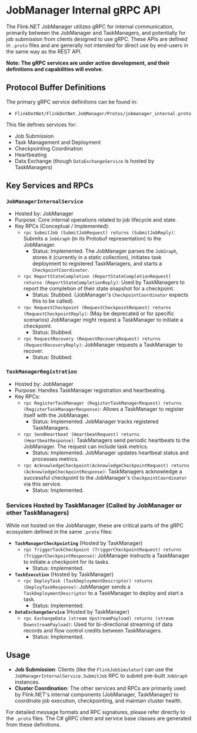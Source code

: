 # JobManager Internal gRPC API

The Flink.NET JobManager utilizes gRPC for internal communication, primarily between the JobManager and TaskManagers, and potentially for job submission from clients designed to use gRPC. These APIs are defined in `.proto` files and are generally not intended for direct use by end-users in the same way as the REST API.

**Note: The gRPC services are under active development, and their definitions and capabilities will evolve.**

## Protocol Buffer Definitions

The primary gRPC service definitions can be found in:
*   `FlinkDotNet/FlinkDotNet.JobManager/Protos/jobmanager_internal.proto`

This file defines services for:
*   Job Submission
*   Task Management and Deployment
*   Checkpointing Coordination
*   Heartbeating
*   Data Exchange (though `DataExchangeService` is hosted by TaskManagers)

## Key Services and RPCs

### `JobManagerInternalService`
*   Hosted by: JobManager
*   Purpose: Core internal operations related to job lifecycle and state.
*   Key RPCs (Conceptual / Implemented):
    *   `rpc SubmitJob (SubmitJobRequest) returns (SubmitJobReply)`: Submits a `JobGraph` (in its Protobuf representation) to the JobManager.
        *   Status: Implemented. The JobManager parses the `JobGraph`, stores it (currently in a static collection), initiates task deployment to registered TaskManagers, and starts a `CheckpointCoordinator`.
    *   `rpc ReportStateCompletion (ReportStateCompletionRequest) returns (ReportStateCompletionReply)`: Used by TaskManagers to report the completion of their state snapshot for a checkpoint.
        *   Status: Stubbed. (JobManager's `CheckpointCoordinator` expects this to be called).
    *   `rpc RequestCheckpoint (RequestCheckpointRequest) returns (RequestCheckpointReply)`: (May be deprecated or for specific scenarios) JobManager might request a TaskManager to initiate a checkpoint.
        *   Status: Stubbed.
    *   `rpc RequestRecovery (RequestRecoveryRequest) returns (RequestRecoveryReply)`: JobManager requests a TaskManager to recover.
        *   Status: Stubbed.

### `TaskManagerRegistration`
*   Hosted by: JobManager
*   Purpose: Handles TaskManager registration and heartbeating.
*   Key RPCs:
    *   `rpc RegisterTaskManager (RegisterTaskManagerRequest) returns (RegisterTaskManagerResponse)`: Allows a TaskManager to register itself with the JobManager.
        *   Status: Implemented. JobManager tracks registered TaskManagers.
    *   `rpc SendHeartbeat (HeartbeatRequest) returns (HeartbeatResponse)`: TaskManagers send periodic heartbeats to the JobManager. The request can include task metrics.
        *   Status: Implemented. JobManager updates heartbeat status and processes metrics.
    *   `rpc AcknowledgeCheckpoint(AcknowledgeCheckpointRequest) returns (AcknowledgeCheckpointResponse)`: TaskManagers acknowledge a successful checkpoint to the JobManager's `CheckpointCoordinator` via this service.
        *   Status: Implemented.

### Services Hosted by TaskManager (Called by JobManager or other TaskManagers)

While not hosted on the JobManager, these are critical parts of the gRPC ecosystem defined in the same `.proto` files:

*   **`TaskManagerCheckpointing`** (Hosted by TaskManager)
    *   `rpc TriggerTaskCheckpoint (TriggerCheckpointRequest) returns (TriggerCheckpointResponse)`: JobManager instructs a TaskManager to initiate a checkpoint for its tasks.
        *   Status: Implemented.
*   **`TaskExecution`** (Hosted by TaskManager)
    *   `rpc DeployTask (TaskDeploymentDescriptor) returns (DeployTaskResponse)`: JobManager sends a `TaskDeploymentDescriptor` to a TaskManager to deploy and start a task.
        *   Status: Implemented.
*   **`DataExchangeService`** (Hosted by TaskManager)
    *   `rpc ExchangeData (stream UpstreamPayload) returns (stream DownstreamPayload)`: Used for bi-directional streaming of data records and flow control credits between TaskManagers.
        *   Status: Implemented.

## Usage

*   **Job Submission**: Clients (like the `FlinkJobSimulator`) can use the `JobManagerInternalService.SubmitJob` RPC to submit pre-built `JobGraph` instances.
*   **Cluster Coordination**: The other services and RPCs are primarily used by Flink.NET's internal components (JobManager, TaskManager) to coordinate job execution, checkpointing, and maintain cluster health.

For detailed message formats and RPC signatures, please refer directly to the `.proto` files. The C# gRPC client and service base classes are generated from these definitions.
